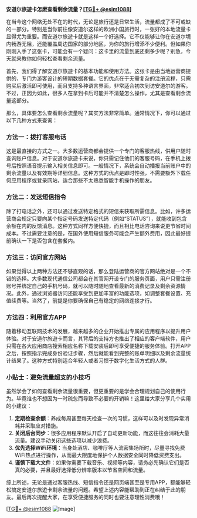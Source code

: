 **安道尔旅遊卡怎麽查看剩余流量？[[TG💪+ @esim1088](https://t.me/s/esim1088)]**

在当今这个网络无处不在的时代，无论是旅行还是日常生活，流量都成了不可或缺的一部分。特别是当你前往像安道尔这样的欧洲小国旅行时，一张好的本地流量卡显得尤为重要。而安道尔旅遊卡就是这样一个好选择。它不仅能够让你在安道尔境内畅游无阻，还能覆盖周边国家的部分地区，为你的旅行增添不少便利。但如果你刚刚入手了这张卡，可能会有一个疑问：这卡里的流量到底还剩多少呢？别急，今天就来教你如何轻松查看剩余流量。

首先，我们得了解安道尔旅遊卡的基本功能和使用方法。这张卡是由当地运营商提供的，专门为游客设计的短期数据套餐。它的优点在于无需复杂的注册流程，只需购买后激活即可使用，而且支持多种语言界面，非常适合初次到访安道尔的游客。不过，正因为如此，很多人在拿到卡后可能并不清楚怎么操作，尤其是查看剩余流量这部分。

那么，具体要怎么查看剩余流量呢？其实方法非常简单。通常情况下，你可以通过以下几种方式来查询：

### 方法一：拨打客服电话

这是最直接的方式之一。大多数运营商都会提供一个专门的客服热线，供用户随时查询账户信息。对于安道尔旅遊卡来说，你只需记住他们的客服号码，在手机上拨号后按照语音提示输入相关信息即可。一般情况下，系统会自动播报当前账户中的剩余流量以及有效期等详细信息。这种方式的优点是即时性强，不需要额外下载任何应用程序或登录网站，适合那些不太熟悉智能手机操作的朋友。

### 方法二：发送短信指令

除了打电话之外，还可以通过发送特定格式的短信来获取所需信息。比如，许多运营商会规定只要向某个指定号码发送特定代码（例如“STATUS”），就能收到包含余额在内的反馈消息。这种方式同样方便快捷，而且相比电话咨询来说更节省时间成本。不过需要注意的是，在国外使用短信服务可能会产生额外费用，因此最好提前确认一下是否包含在套餐内。

### 方法三：访问官方网站

如果觉得以上两种方法还不够直观的话，那么登陆运营商的官方网站绝对是一个不错的选择。大多数现代通信公司都会在其官网开设专门的服务页面，用户只需注册账号并绑定自己的手机号码，就可以随时随地查看最新的消费记录及剩余资源情况。此外，通过浏览器访问还能享受到更加丰富的功能选项，如调整套餐设置、充值续费等。当然了，前提是你要确保自己有稳定的网络连接才行。

### 方法四：利用官方APP

随着移动互联网技术的发展，越来越多的企业开始推出专属的应用程序以提升用户体验。对于安道尔旅遊卡而言，其背后的支持方也推出了相应的客户端软件，用户只需在各大应用商店搜索相应名称下载安装后即可享受便捷的服务体验。打开APP之后，按照指示完成身份验证步骤，然后就能看到完整的账单明细以及剩余流量统计结果了。这种方式特别适合年轻人或者习惯于数字化生活方式的人群。

### 小贴士：避免流量超支的小技巧

虽然学会了如何查看剩余流量很重要，但更重要的是学会合理规划自己的使用行为。毕竟谁也不想因为一时疏忽而导致不必要的开销嘛！这里给大家分享几个实用的小建议：

1. **定期检查余额**：养成每周甚至每天检查一次的习惯，这样可以及时发现异常消耗并采取应对措施。
2. **关闭后台同步**：很多应用程序默认开启了自动更新功能，而这往往会消耗大量流量。建议手动关闭这些选项以减少浪费。
3. **优先选择WiFi环境**：当身处酒店、咖啡厅等人流密集场所时，尽量寻找免费WiFi热点进行操作，从而最大限度地保护个人数据安全同时降低资费支出。
4. **谨慎下载大文件**：如果你需要下载音乐、视频等内容，请务必先确认它们是否真的必要，并且最好选择低分辨率版本以节省空间和流量。

综上所述，无论是通过客服热线、短信指令还是网页端甚至是专用APP，都能够轻松搞定安道尔旅遊卡剩余流量的问题。希望上述内容能帮助到正在纠结于此的朋友。最后再次提醒大家，在享受便捷服务的同时也要注意理性消费哦！

[[TG💪+ @esim1088](https://t.me/s/esim1088) ![Image](https://i.postimg.cc/4NQfJmqS/Snipaste-2025-05-13-00-14-12.png)]